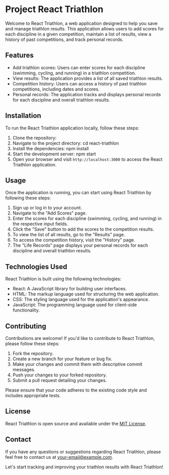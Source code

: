 # Project React Triathlon

Welcome to React Triathlon, a web application designed to help you save and manage triathlon results. This application allows users to add scores for each discipline in a given competition, maintain a list of results, view a history of past competitions, and track personal records.

## Features

- Add triathlon scores: Users can enter scores for each discipline (swimming, cycling, and running) in a triathlon competition.
- View results: The application provides a list of all saved triathlon results.
- Competition history: Users can access a history of past triathlon competitions, including dates and scores.
- Personal records: The application tracks and displays personal records for each discipline and overall triathlon results.

## Installation

To run the React Triathlon application locally, follow these steps:

1. Clone the repository:
2. Navigate to the project directory: cd react-triathlon
3. Install the dependencies: npm install
4. Start the development server: npm start
5. Open your browser and visit `http://localhost:3000` to access the React Triathlon application.

## Usage

Once the application is running, you can start using React Triathlon by following these steps:

1. Sign up or log in to your account.
2. Navigate to the "Add Scores" page.
3. Enter the scores for each discipline (swimming, cycling, and running) in the respective input fields.
4. Click the "Save" button to add the scores to the competition results.
5. To view the list of all results, go to the "Results" page.
6. To access the competition history, visit the "History" page.
7. The "Life Records" page displays your personal records for each discipline and overall triathlon results.

## Technologies Used

React Triathlon is built using the following technologies:

- React: A JavaScript library for building user interfaces.
- HTML: The markup language used for structuring the web application.
- CSS: The styling language used for the application's appearance.
- JavaScript: The programming language used for client-side functionality.

## Contributing

Contributions are welcome! If you'd like to contribute to React Triathlon, please follow these steps:

1. Fork the repository.
2. Create a new branch for your feature or bug fix.
3. Make your changes and commit them with descriptive commit messages.
4. Push your changes to your forked repository.
5. Submit a pull request detailing your changes.

Please ensure that your code adheres to the existing code style and includes appropriate tests.

## License

React Triathlon is open source and available under the [MIT License](LICENSE).

## Contact

If you have any questions or suggestions regarding React Triathlon, please feel free to contact us at [your-email@example.com](mailto:your-email@example.com).

Let's start tracking and improving your triathlon results with React Triathlon!
